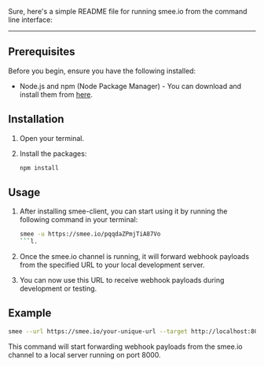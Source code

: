 Sure, here's a simple README file for running smee.io from the command line interface:

---

## Prerequisites

Before you begin, ensure you have the following installed:

- Node.js and npm (Node Package Manager) - You can download and install them from [here](https://nodejs.org/).

## Installation

1. Open your terminal.

2. Install the packages:

   ```bash
   npm install
   ```

## Usage

1. After installing smee-client, you can start using it by running the following command in your terminal:

   ````bash
   smee -u https://smee.io/pqqdaZPmjTiA87Vo
   ```l.

   ````

2. Once the smee.io channel is running, it will forward webhook payloads from the specified URL to your local development server.

3. You can now use this URL to receive webhook payloads during development or testing.

## Example

```bash
smee --url https://smee.io/your-unique-url --target http://localhost:8000
```

This command will start forwarding webhook payloads from the smee.io channel to a local server running on port 8000.
